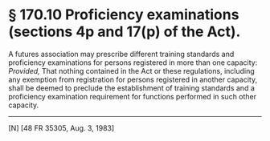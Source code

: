 # § 170.10   Proficiency examinations (sections 4p and 17(p) of the Act).

A futures association may prescribe different training standards and proficiency examinations for persons registered in more than one capacity: *Provided,* That nothing contained in the Act or these regulations, including any exemption from registration for persons registered in another capacity, shall be deemed to preclude the establishment of training standards and a proficiency examination requirement for functions performed in such other capacity.



---

[N] [48 FR 35305, Aug. 3, 1983]




